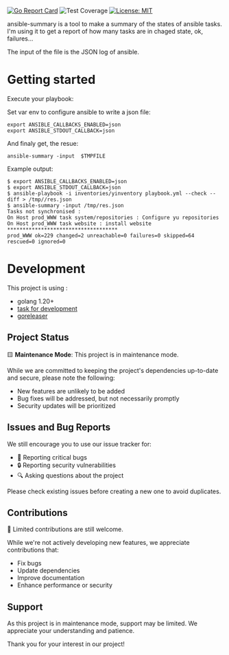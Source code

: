 
[![Go Report Card](https://goreportcard.com/badge/github.com/sgaunet/ansible-summary)](https://goreportcard.com/report/github.com/sgaunet/ansible-summary)
![Test Coverage](https://raw.githubusercontent.com/wiki/sgaunet/ansible-summary/coverage-badge.svg)
[![License: MIT](https://img.shields.io/badge/License-MIT-yellow.svg)](https://opensource.org/licenses/MIT)

ansible-summary is a tool to make a summary of the states of ansible tasks. I'm using it to get a report of how many tasks are in chaged state, ok, failures...

The input of the file is the JSON log of ansible.

# Getting started

Execute your playbook:

Set var env to configure ansible to write a json file:

```
export ANSIBLE_CALLBACKS_ENABLED=json
export ANSIBLE_STDOUT_CALLBACK=json 
```

And finaly get, the resue: 

```
ansible-summary -input  $TMPFILE 
```

Example output:

```
$ export ANSIBLE_CALLBACKS_ENABLED=json
$ export ANSIBLE_STDOUT_CALLBACK=json 
$ ansible-playbook -i inventories/yinventory playbook.yml --check --diff > /tmp//res.json
$ ansible-summary -input /tmp/res.json
Tasks not synchronised :
On Host prod_WWW task system/repositories : Configure yu repositories
On Host prod_WWW task website : install website
************************************
prod_WWW ok=229 changed=2 unreachable=0 failures=0 skipped=64 rescued=0 ignored=0
```

# Development

This project is using :

* golang 1.20+
* [task for development](https://taskfile.dev/#/)
* [goreleaser](https://goreleaser.com/)

## Project Status

🟨 **Maintenance Mode**: This project is in maintenance mode.

While we are committed to keeping the project's dependencies up-to-date and secure, please note the following:

- New features are unlikely to be added
- Bug fixes will be addressed, but not necessarily promptly
- Security updates will be prioritized

## Issues and Bug Reports

We still encourage you to use our issue tracker for:

- 🐛 Reporting critical bugs
- 🔒 Reporting security vulnerabilities
- 🔍 Asking questions about the project

Please check existing issues before creating a new one to avoid duplicates.

## Contributions

🤝 Limited contributions are still welcome.

While we're not actively developing new features, we appreciate contributions that:

- Fix bugs
- Update dependencies
- Improve documentation
- Enhance performance or security

## Support

As this project is in maintenance mode, support may be limited. We appreciate your understanding and patience.

Thank you for your interest in our project!

